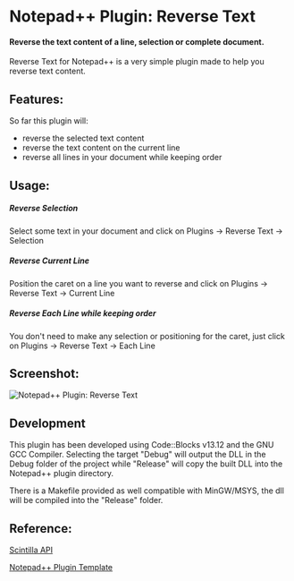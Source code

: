 # Notepad++ Plugin: Reverse Text
 
#### Reverse the text content of a line, selection or complete document.

Reverse Text for Notepad++ is a very simple plugin made to help you reverse text content.

## Features:

So far this plugin will:

* reverse the selected text content
* reverse the text content on the current line
* reverse all lines in your document while keeping order


## Usage:

##### Reverse Selection
Select some text in your document and click on Plugins -> Reverse Text -> Selection

##### Reverse Current Line
Position the caret on a line you want to reverse and click on Plugins -> Reverse Text -> Current Line

##### Reverse Each Line while keeping order
You don't need to make any selection or positioning for the caret, just click on Plugins -> Reverse Text -> Each Line


## Screenshot:
![Notepad++ Plugin: Reverse Text](https://raw.githubusercontent.com/mrt-prodz/NPP-Reverse-Text/master/screenshot.png)


## Development

This plugin has been developed using Code::Blocks v13.12 and the GNU GCC Compiler. Selecting the target "Debug" will output the DLL in the Debug folder of the project while "Release" will copy the built DLL into the Notepad++ plugin directory.

There is a Makefile provided as well compatible with MinGW/MSYS, the dll will be compiled into the "Release" folder.

## Reference:
[Scintilla API](http://www.scintilla.org/ScintillaDoc.html)

[Notepad++ Plugin Template](http://notepad-plus-plus.org/contribute/plugin-howto.html)
